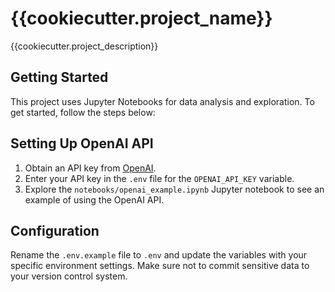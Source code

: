 # {{cookiecutter.project_name}}

{{cookiecutter.project_description}}

## Getting Started

This project uses Jupyter Notebooks for data analysis and exploration. To get started, follow the steps below:




## Setting Up OpenAI API

1. Obtain an API key from [OpenAI](https://openai.com/api/).
2. Enter your API key in the `.env` file for the `OPENAI_API_KEY` variable.
3. Explore the `notebooks/openai_example.ipynb` Jupyter notebook to see an example of using the OpenAI API.


## Configuration

Rename the `.env.example` file to `.env` and update the variables with your specific environment settings. Make sure not to commit sensitive data to your version control system.
